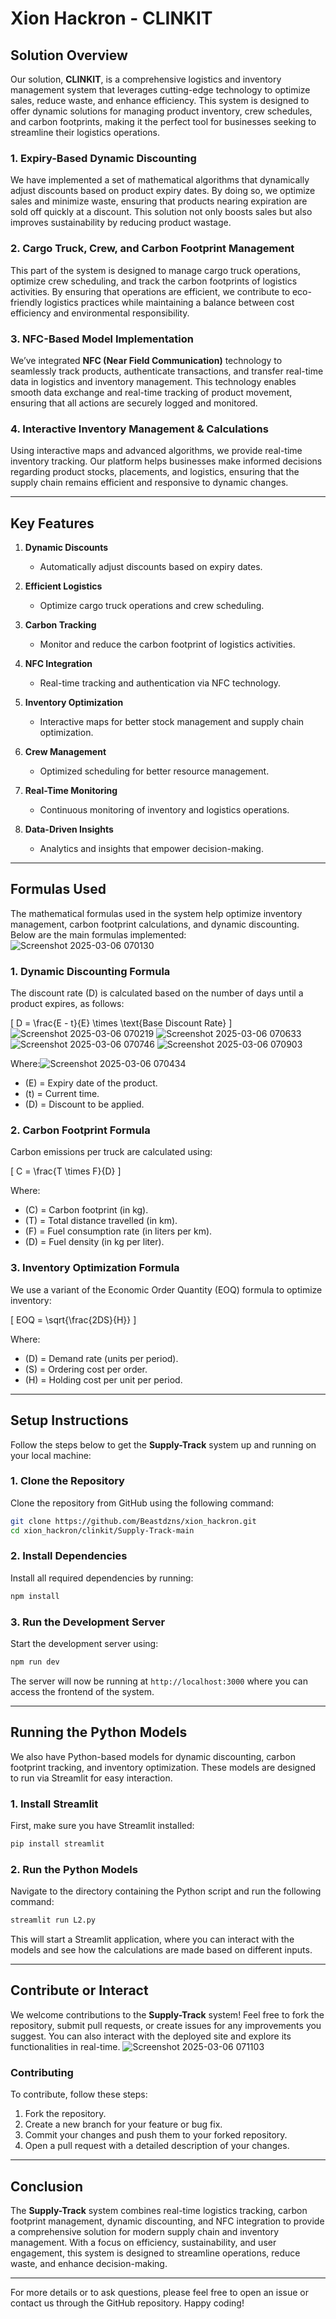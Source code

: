 # Xion Hackron - CLINKIT

## Solution Overview

Our solution, **CLINKIT**, is a comprehensive logistics and inventory management system that leverages cutting-edge technology to optimize sales, reduce waste, and enhance efficiency. This system is designed to offer dynamic solutions for managing product inventory, crew schedules, and carbon footprints, making it the perfect tool for businesses seeking to streamline their logistics operations.

### 1. Expiry-Based Dynamic Discounting  
We have implemented a set of mathematical algorithms that dynamically adjust discounts based on product expiry dates. By doing so, we optimize sales and minimize waste, ensuring that products nearing expiration are sold off quickly at a discount. This solution not only boosts sales but also improves sustainability by reducing product wastage.

### 2. Cargo Truck, Crew, and Carbon Footprint Management  
This part of the system is designed to manage cargo truck operations, optimize crew scheduling, and track the carbon footprints of logistics activities. By ensuring that operations are efficient, we contribute to eco-friendly logistics practices while maintaining a balance between cost efficiency and environmental responsibility.

### 3. NFC-Based Model Implementation  
We’ve integrated **NFC (Near Field Communication)** technology to seamlessly track products, authenticate transactions, and transfer real-time data in logistics and inventory management. This technology enables smooth data exchange and real-time tracking of product movement, ensuring that all actions are securely logged and monitored.

### 4. Interactive Inventory Management & Calculations  
Using interactive maps and advanced algorithms, we provide real-time inventory tracking. Our platform helps businesses make informed decisions regarding product stocks, placements, and logistics, ensuring that the supply chain remains efficient and responsive to dynamic changes.

---

## Key Features

1. **Dynamic Discounts**  
   - Automatically adjust discounts based on expiry dates.
   
2. **Efficient Logistics**  
   - Optimize cargo truck operations and crew scheduling.
   
3. **Carbon Tracking**  
   - Monitor and reduce the carbon footprint of logistics activities.
   
4. **NFC Integration**  
   - Real-time tracking and authentication via NFC technology.
   
5. **Inventory Optimization**  
   - Interactive maps for better stock management and supply chain optimization.
   
6. **Crew Management**  
   - Optimized scheduling for better resource management.
   
7. **Real-Time Monitoring**  
   - Continuous monitoring of inventory and logistics operations.
   
8. **Data-Driven Insights**  
   - Analytics and insights that empower decision-making.

---

## Formulas Used

The mathematical formulas used in the system help optimize inventory management, carbon footprint calculations, and dynamic discounting. Below are the main formulas implemented:
![Screenshot 2025-03-06 070130](https://github.com/user-attachments/assets/f5acf82c-dd4c-41d0-a89d-31083b20d52a)

### 1. **Dynamic Discounting Formula**  
The discount rate \(D\) is calculated based on the number of days until a product expires, as follows:

\[
D = \frac{E - t}{E} \times \text{Base Discount Rate}
\]![Screenshot 2025-03-06 070219](https://github.com/user-attachments/assets/05510b3e-41fa-4234-93e5-fc5b2ced3ed6)
![Screenshot 2025-03-06 070633](https://github.com/user-attachments/assets/17febcf0-c87a-486d-9f0b-788f2d4a528c)
![Screenshot 2025-03-06 070746](https://github.com/user-attachments/assets/4f28e000-4db9-4b00-b66e-da0a40804875)
![Screenshot 2025-03-06 070903](https://github.com/user-attachments/assets/ebf8db0b-d0a8-423b-8fa4-05ebde52306a)


Where:![Screenshot 2025-03-06 070434](https://github.com/user-attachments/assets/c244f709-9006-4298-9e59-2781851948ca)

- \(E\) = Expiry date of the product.
- \(t\) = Current time.
- \(D\) = Discount to be applied.

### 2. **Carbon Footprint Formula**  
Carbon emissions per truck are calculated using:

\[
C = \frac{T \times F}{D}
\]

Where:
- \(C\) = Carbon footprint (in kg).
- \(T\) = Total distance travelled (in km).
- \(F\) = Fuel consumption rate (in liters per km).
- \(D\) = Fuel density (in kg per liter).

### 3. **Inventory Optimization Formula**  
We use a variant of the Economic Order Quantity (EOQ) formula to optimize inventory:

\[
EOQ = \sqrt{\frac{2DS}{H}}
\]

Where:
- \(D\) = Demand rate (units per period).
- \(S\) = Ordering cost per order.
- \(H\) = Holding cost per unit per period.

---

## Setup Instructions

Follow the steps below to get the **Supply-Track** system up and running on your local machine:

### 1. Clone the Repository
Clone the repository from GitHub using the following command:

```bash
git clone https://github.com/Beastdzns/xion_hackron.git
cd xion_hackron/clinkit/Supply-Track-main
```

### 2. Install Dependencies
Install all required dependencies by running:

```bash
npm install
```

### 3. Run the Development Server
Start the development server using:

```bash
npm run dev
```

The server will now be running at `http://localhost:3000` where you can access the frontend of the system.

---

## Running the Python Models

We also have Python-based models for dynamic discounting, carbon footprint tracking, and inventory optimization. These models are designed to run via Streamlit for easy interaction.

### 1. Install Streamlit
First, make sure you have Streamlit installed:

```bash
pip install streamlit
```

### 2. Run the Python Models
Navigate to the directory containing the Python script and run the following command:

```bash
streamlit run L2.py
```

This will start a Streamlit application, where you can interact with the models and see how the calculations are made based on different inputs.

---

## Contribute or Interact

We welcome contributions to the **Supply-Track** system! Feel free to fork the repository, submit pull requests, or create issues for any improvements you suggest. You can also interact with the deployed site and explore its functionalities in real-time.
![Screenshot 2025-03-06 071103](https://github.com/user-attachments/assets/3d69c439-5b1c-4c5f-8ccc-9b360b08ce48)

### Contributing
To contribute, follow these steps:

1. Fork the repository.
2. Create a new branch for your feature or bug fix.
3. Commit your changes and push them to your forked repository.
4. Open a pull request with a detailed description of your changes.

---

## Conclusion

The **Supply-Track** system combines real-time logistics tracking, carbon footprint management, dynamic discounting, and NFC integration to provide a comprehensive solution for modern supply chain and inventory management. With a focus on efficiency, sustainability, and user engagement, this system is designed to streamline operations, reduce waste, and enhance decision-making.

---

For more details or to ask questions, please feel free to open an issue or contact us through the GitHub repository. Happy coding!
